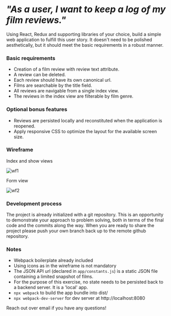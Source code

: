 # _"As a user, I want to keep a log of my film reviews."_

Using React, Redux and supporting libraries of your choice, build a simple web application to fulfill this user story. It doesn't need to be polished aesthetically, but it should meet the basic requirements in a robust manner.

### Basic requirements

* Creation of a film review with review text attribute.
* A review can be deleted.
* Each review should have its own canonical url.
* Films are searchable by the title field.
* All reviews are navigable from a single index view.
* The reviews in the index view are filterable by film genre.

### Optional bonus features

* Reviews are persisted locally and reconstituted when the application is reopened.
* Apply responsive CSS to optimize the layout for the available screen size.

### Wireframe

Index and show views

![wf1](https://user-images.githubusercontent.com/345715/36377832-6f0cecfa-1570-11e8-89dd-4e26e878ee75.png)

Form view

![wf2](https://user-images.githubusercontent.com/345715/36377771-34742e6e-1570-11e8-904b-0f5ce3a6c2d9.png)


### Development process

The project is already initialized with a git repository. This is an opportunity to demonstrate your approach to problem solving, both in terms of the final code and the commits along the way. When you are ready to share the project please push your own branch back up to the remote github repository.

### Notes

* Webpack boilerplate already included
* Using icons as in the wireframe is not mandatory
* The JSON API url (declared in `app/constants.js`) is a static JSON file containing a limited snapshot of films.
* For the purpose of this exercise, no state needs to be persisted back to a backend server. It is a 'local' app.
* `npx webpack` to build the app bundle into dist/
* `npx webpack-dev-server` for dev server at http://localhost:8080

Reach out over email if you have any questions!
